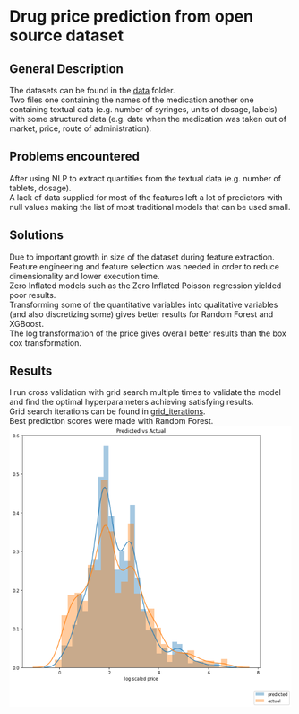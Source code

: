 # Drug price prediction from open source dataset
## General Description
The datasets can be found in the <a href="https://github.com/databs1/med_price_prediction/tree/master/data">data</a> folder.<br />
Two files one containing the names of the medication another one containing textual data (e.g. number of syringes, units of dosage, labels) with some structured data (e.g. date when the medication was taken out of market, price, route of administration). 

## Problems encountered
After using NLP to extract quantities from the textual data (e.g. number of tablets, dosage). <br />
A lack of data supplied for most of the features left a lot of predictors with null values making the list of most traditional models that can be used small. 

## Solutions
Due to important growth in size of the dataset during feature extraction. Feature engineering and feature selection was needed in order to reduce dimensionality and lower execution time.<br />
Zero Inflated models such as the Zero Inflated Poisson regression yielded poor results.<br />
Transforming some of the quantitative variables into qualitative variables (and also discretizing some) gives better results for Random Forest and XGBoost.<br /> 
The log transformation of the price gives overall better results than the box cox transformation.

## Results
I run cross validation with grid search multiple times to validate the model and find the optimal hyperparameters achieving satisfying results. <br />
Grid search iterations can be found in <a href="https://github.com/databs1/med_price_prediction/tree/master/grid_iterations">grid_iterations</a>. <br />
Best prediction scores were made with Random Forest.<br />
![Predicted vs actual](https://github.com/databs1/med_price_prediction/blob/master/Predicted_vs_actual.png)
